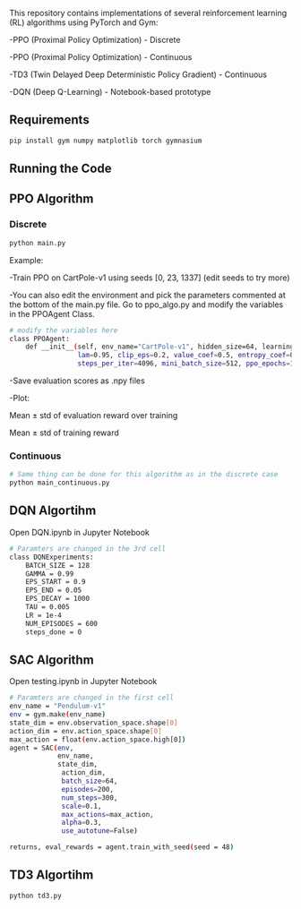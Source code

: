 This repository contains implementations of several reinforcement learning (RL) algorithms using PyTorch and Gym:

-PPO (Proximal Policy Optimization) - Discrete

-PPO (Proximal Policy Optimization) - Continuous

-TD3 (Twin Delayed Deep Deterministic Policy Gradient) - Continuous

-DQN (Deep Q-Learning) - Notebook-based prototype

## Requirements
```bash
pip install gym numpy matplotlib torch gymnasium
```



## Running the Code
## PPO Algorithm
### Discrete
```bash
python main.py
```
Example:

-Train PPO on CartPole-v1 using seeds [0, 23, 1337] (edit seeds to try more)

-You can also edit the environment and pick the parameters commented at the bottom of the main.py file. Go to ppo_algo.py and modify the variables in the PPOAgent Class.

```bash
# modify the variables here
class PPOAgent:
    def __init__(self, env_name="CartPole-v1", hidden_size=64, learning_rate=3e-4, gamma=0.99,
                 lam=0.95, clip_eps=0.2, value_coef=0.5, entropy_coef=0.01, train_iters=500,
                 steps_per_iter=4096, mini_batch_size=512, ppo_epochs=10, eval_interval=5):
```

-Save evaluation scores as .npy files

-Plot:

  Mean ± std of evaluation reward over training
  
  Mean ± std of training reward

### Continuous
```bash
# Same thing can be done for this algorithm as in the discrete case
python main_continuous.py
```


## DQN Algortihm
Open DQN.ipynb in Jupyter Notebook

```bash
# Paramters are changed in the 3rd cell
class DQNExperiments:
    BATCH_SIZE = 128
    GAMMA = 0.99
    EPS_START = 0.9
    EPS_END = 0.05
    EPS_DECAY = 1000
    TAU = 0.005
    LR = 1e-4
    NUM_EPISODES = 600
    steps_done = 0
```

## SAC Algorithm
Open testing.ipynb in Jupyter Notebook

```bash
# Paramters are changed in the first cell
env_name = "Pendulum-v1"
env = gym.make(env_name)
state_dim = env.observation_space.shape[0]
action_dim = env.action_space.shape[0]
max_action = float(env.action_space.high[0])
agent = SAC(env, 
            env_name,
            state_dim,
             action_dim,
             batch_size=64,
             episodes=200,
             num_steps=300,
             scale=0.1, 
             max_actions=max_action, 
             alpha=0.3, 
             use_autotune=False)

returns, eval_rewards = agent.train_with_seed(seed = 48)
```

## TD3 Algortihm
```bash
python td3.py
```



  
